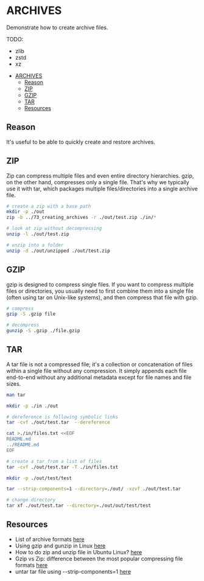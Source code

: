 # ARCHIVES

Demonstrate how to create archive files.  

TODO:

* zlib
* zstd
* xz

- [ARCHIVES](#archives)
  - [Reason](#reason)
  - [ZIP](#zip)
  - [GZIP](#gzip)
  - [TAR](#tar)
  - [Resources](#resources)

## Reason

It's useful to be able to quickly create and restore archives.  

## ZIP

Zip can compress multiple files and even entire directory hierarchies. gzip, on the other hand, compresses only a single file. That's why we typically use it with tar, which packages multiple files/directories into a single archive file.  

```sh
# create a zip with a base path
mkdir -p ./out
zip -b ../73_creating_archives -r ./out/test.zip ./in/*

# look at zip without decompressing
unzip -l ./out/test.zip

# unzip into a folder
unzip -d ./out/unzipped ./out/test.zip
```

## GZIP

gzip is designed to compress single files. If you want to compress multiple files or directories, you usually need to first combine them into a single file (often using tar on Unix-like systems), and then compress that file with gzip.  

```sh
# compress
gzip -S .gzip file

# decompress
gunzip -S .gzip ./file.gzip  
```

## TAR

A tar file is not a compressed file; it's a collection or concatenation of files within a single file without any compression. It simply appends each file end-to-end without any additional metadata except for file names and file sizes.  

```sh
man tar 

mkdir -p ./in ./out

# dereference is following symbolic links
tar -cvf ./out/test.tar  --dereference 

cat >./in/files.txt <<EOF
README.md
../README.md
EOF

# create a tar from a list of files
tar -cvf ./out/test.tar -T ./in/files.txt

mkdir -p ./out/test/test

tar --strip-components=1 --directory=./out/ -xzvf ./out/test.tar

# change directory
tar xf ./out/test.tar --directory=./out/out/test/test
```

## Resources

* List of archive formats [here](https://en.wikipedia.org/wiki/List_of_archive_formats)  
* Using gzip and gunzip in Linux [here](https://www.baeldung.com/linux/gzip-and-gunzip)
* How to do zip and unzip file in Ubuntu Linux? [here](https://www.mysoftkey.com/linux/how-to-do-zip-and-unzip-file-in-ubuntu-linux/)
* Gzip vs Zip: difference between the most popular compressing file formats [here](https://nixcp.com/gzip-vs-zip-differences/)
* untar tar file using --strip-components=1 [here](https://stackoverflow.com/questions/41243174/untar-tar-file-using-strip-components-1)

